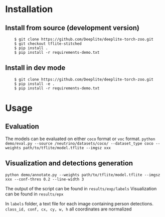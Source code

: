 # Installation

## Install from source (development version)

```
    $ git clone https://github.com/Deeplite/deeplite-torch-zoo.git
    $ git checkout tflite-stitched
    $ pip install .
    $ pip install -r requirements-demo.txt
```

## Install in dev mode

```
    $ git clone https://github.com/Deeplite/deeplite-torch-zoo.git
    $ pip install -e .
    $ pip install -r requirements-demo.txt

```


# Usage

## Evaluation

The models can be evaluated on either `coco` format or `voc` format.
`python demo/eval.py --source /neutrino/datasets/coco/ --dataset_type coco --weights path/to/tflite/model.tflite --imgsz xxx`


## Visualization and detections generation
`python demo/annotate.py --weights path/to/tflite/model.tflite --imgsz xxx --conf-thres 0.2 --line-width 3`

The output of the script can be found in `results/exp/labels` Visualization can be found in `results/epx`

In `labels` folder, a text file for each image containing person detections. `class_id, conf, cx, cy, w, h` all coordinates are normalized